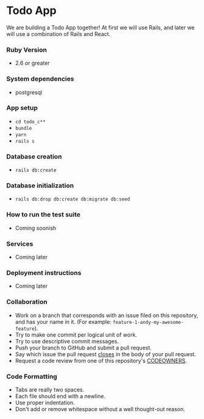 # Todo App

We are building a Todo App together!  At first we will use Rails, and later we will use a combination of Rails and React.

### Ruby Version
* 2.6 or greater

### System dependencies
* postgresql

### App setup
* `cd todo_c**`
* `bundle`
* `yarn`
* `rails s`

### Database creation
* `rails db:create`

### Database initialization
* `rails db:drop db:create db:migrate db:seed`

### How to run the test suite
* Coming soonish

### Services
* Coming later

### Deployment instructions
* Coming later

### Collaboration
* Work on a branch that corresponds with an issue filed on this repository, and has your name in it.  (For example: `feature-1-andy-my-awesome-feature`).
* Try to make one commit per logical unit of work.
* Try to use descriptive commit messages.
* Push your branch to GitHub and submit a pull request.
* Say which issue the pull request [closes](https://help.github.com/articles/closing-issues-using-keywords/) in the body of your pull request.
* Request a code review from one of this repository's [CODEOWNERS](https://github.com/orgs/wyncode/teams/codeowners/members).

### Code Formatting
* Tabs are really two spaces.
* Each file should end with a newline.
* Use proper indentation.
* Don't add or remove whitespace without a well thought-out reason.
